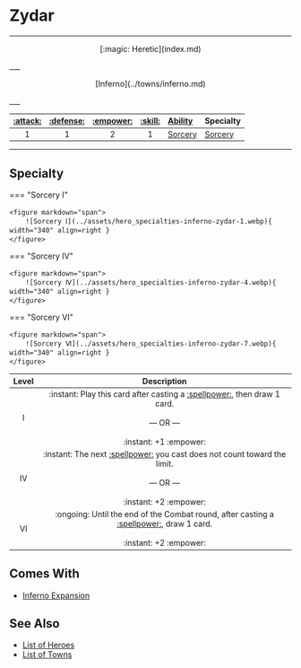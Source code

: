 # Zydar

___
<p style="text-align: center;" markdown>[:magic: Heretic](index.md)</p>
___
<p style="text-align: center;" markdown>[Inferno](../towns/inferno.md)</p>
___

| [:attack:](../statistics/attack.md) | [:defense:](../statistics/defense.md) | [:empower:](../statistics/power.md) | [:skill:](../statistics/knowledge.md) | [Ability](../abilities/index.md) | Specialty |
| :---: | :---: | :---: | :---: | :--- | :--- |
| 1 | 1 | 2 | 1 | [Sorcery](../abilities/sorcery.md) | [Sorcery](#specialty) |

___


## Specialty

=== "Sorcery Ⅰ"

    <figure markdown="span">
        ![Sorcery Ⅰ](../assets/hero_specialties-inferno-zydar-1.webp){ width="340" align=right }
    </figure>

=== "Sorcery Ⅳ"

    <figure markdown="span">
        ![Sorcery Ⅳ](../assets/hero_specialties-inferno-zydar-4.webp){ width="340" align=right }
    </figure>

=== "Sorcery Ⅵ"

    <figure markdown="span">
        ![Sorcery Ⅵ](../assets/hero_specialties-inferno-zydar-7.webp){ width="340" align=right }
    </figure>


| Level | Description |
| :---: | :---: |
| Ⅰ | :instant: Play this card after casting a [:spellpower:](../spells/index.md), then draw 1 card.<br><br>— OR —<br><br>:instant: +1 :empower: |
| Ⅳ | :instant: The next [:spellpower:](../spells/index.md) you cast does not count toward the limit.<br><br>— OR —<br><br>:instant: +2 :empower: |
| Ⅵ | :ongoing: Until the end of the Combat round, after casting a [:spellpower:](../spells/index.md), draw 1 card.<br><br>:instant: +2 :empower: |


## Comes With

- [Inferno Expansion](../content.md)


## See Also

- [List of Heroes](index.md)
- [List of Towns](../towns/index.md)

